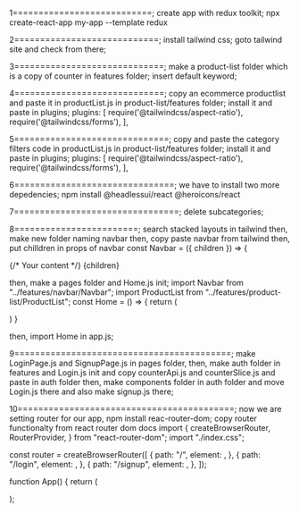 1===========================;
create app with redux toolkit;
npx create-react-app my-app --template redux

2============================;
install tailwind css;
goto tailwind site and check from there;

3=============================;
make a product-list folder which is a copy of counter in features folder;
insert default keyword;

4=============================;
copy an ecommerce productlist and paste it in productList.js in product-list/features folder;
install it and paste in plugins;
plugins: [
    require('@tailwindcss/aspect-ratio'),
    require('@tailwindcss/forms'),
  ],


5==============================;
copy and paste the category filters code in productList.js in product-list/features folder;
install it and paste in plugins;
plugins: [
    require('@tailwindcss/aspect-ratio'),
    require('@tailwindcss/forms'),
  ],



6===============================;
we have to install two more depedencies;
npm install @headlessui/react @heroicons/react

7================================;
delete subcategories;

8========================;
search stacked layouts in tailwind
then,
make new folder naming navbar
then,
copy paste navbar from tailwind
then,
put chilldren in props of navbar
const Navbar = ({ children }) => {
   <main>
          <div className="mx-auto max-w-7xl py-6 sm:px-6 lg:px-8">
            {/* Your content */}
            {children}
          </div>
    </main>

then,
make a pages folder and Home.js init;
import Navbar from "../features/navbar/Navbar";
import ProductList from "../features/product-list/ProductList";
const Home = () => {
  return (
    <div>
        <Navbar>
            <ProductList></ProductList>
        </Navbar>
    </div>
  )
}

then,
import Home in app.js;


9==========================================;
make LoginPage.js and SignupPage.js in pages folder,
then,
make auth folder in features and Login.js init and copy counterApi.js and counterSlice.js and paste in auth folder
then,
make components folder in auth folder and move Login.js there and also make signup.js there;

10==========================================;
now we are setting router for our app,
npm install reac-router-dom;
copy router functionalty from react router dom docs
import {
  createBrowserRouter,
  RouterProvider,
} from "react-router-dom";
import "./index.css";

const router = createBrowserRouter([
  {
    path: "/",
    element: <Home></Home>,
  },
  {
    path: "/login",
    element: <LoginPage></LoginPage>,
  },
  {
    path: "/signup",
    element: <SignupPage></SignupPage>,
  },
]);

function App() {
  return (
    <div className="App">
      <RouterProvider router={router} />
    </div>
  );






